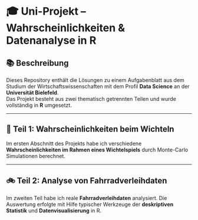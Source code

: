 # 🎓 Uni-Projekt – Wahrscheinlichkeiten & Datenanalyse in R

## 📚 Beschreibung

Dieses Repository enthält die Lösungen zu einem Aufgabenblatt aus dem Studium der Wirtschaftswissenschaften mit dem Profil **Data Science** an der **Universität Bielefeld**.  
Das Projekt besteht aus zwei thematisch getrennten Teilen und wurde vollständig in **R** umgesetzt.

---

## 🧮 Teil 1: Wahrscheinlichkeiten beim Wichteln

Im ersten Abschnitt des Projekts habe ich verschiedene **Wahrscheinlichkeiten im Rahmen eines Wichtelspiels** durch Monte-Carlo Simulationen berechnet.

---

## 🚲 Teil 2: Analyse von Fahrradverleihdaten

Im zweiten Teil habe ich reale **Fahrradverleihdaten** analysiert. Die Auswertung erfolgte mit Hilfe typischer Werkzeuge der **deskriptiven Statistik** und **Datenvisualisierung** in R.
